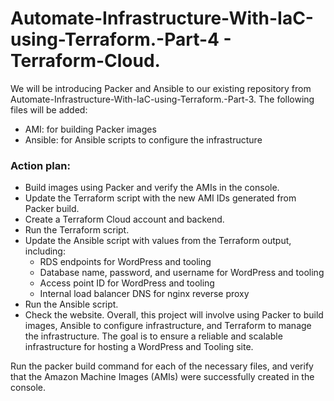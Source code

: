 # Automate-Infrastructure-With-IaC-using-Terraform.-Part-4 - Terraform-Cloud.

We will be introducing Packer and Ansible to our existing repository from Automate-Infrastructure-With-IaC-using-Terraform.-Part-3. The following files will be added:

* AMI: for building Packer images
* Ansible: for Ansible scripts to configure the infrastructure

### Action plan:

- Build images using Packer and verify the AMIs in the console.
- Update the Terraform script with the new AMI IDs generated from Packer build.
- Create a Terraform Cloud account and backend.
- Run the Terraform script.
- Update the Ansible script with values from the Terraform output, including:
     - RDS endpoints for WordPress and tooling
     - Database name, password, and username for WordPress and tooling
     - Access point ID for WordPress and tooling
     - Internal load balancer DNS for nginx reverse proxy
- Run the Ansible script.
- Check the website.
Overall, this project will involve using Packer to build images, Ansible to configure infrastructure, and Terraform to manage the infrastructure. The goal is to ensure a reliable and scalable infrastructure for hosting a WordPress and Tooling site.



Run the packer build command for each of the necessary files, and verify that the Amazon Machine Images (AMIs) were successfully created in the console.

